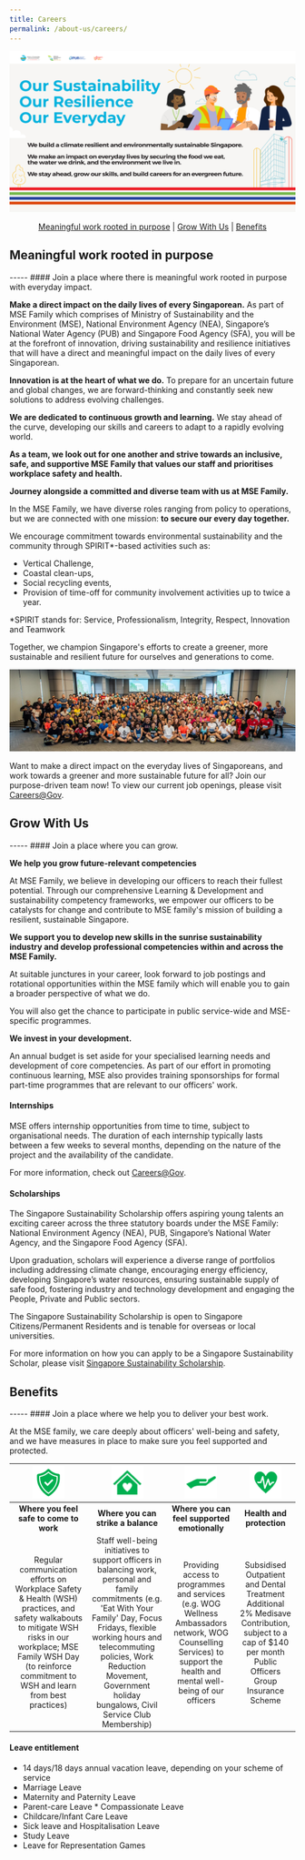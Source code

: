 ```yaml
---
title: Careers
permalink: /about-us/careers/
---
```


![MSE Banner - Our Sustainability, Our Resilience, Our Everyday](/images/mse-careers-banner.jpg)


<div>
<center>	  
	  <a href="#meaningfulwork">Meaningful work rooted in purpose</a> | 
	  <a href="#growwithus">Grow With Us</a> | 
	  <a href="#benefits">Benefits</a> 
</center>
</div>

<h2><a name="meaningfulwork"></a>Meaningful work rooted in purpose</h2>
-----
#### Join a place where there is meaningful work rooted in purpose with everyday impact.

<b>Make a direct impact on the daily lives of every Singaporean.</b>
As part of MSE Family which comprises of Ministry of Sustainability and the Environment (MSE), National Environment Agency (NEA), Singapore’s National Water Agency (PUB) and Singapore Food Agency (SFA), you will be at the forefront of innovation, driving sustainability and resilience initiatives that will have a direct and meaningful impact on the daily lives of every Singaporean. 

<b>Innovation is at the heart of what we do.</b> To prepare for an uncertain future and global changes, we are forward-thinking and constantly seek new solutions to address evolving challenges. 

<b>We are dedicated to continuous growth and learning.</b> We stay ahead of the curve, developing our skills and careers to adapt to a rapidly evolving world. 

<b>As a team, we look out for one another and strive towards an inclusive, safe, and supportive MSE Family that values our staff and prioritises workplace safety and health. </b>

**Journey alongside a committed and diverse team with us at MSE Family.**

In the MSE Family, we have diverse roles ranging from policy to operations, but we are connected with one mission: <b>to secure our every day together.</b>

We encourage commitment towards environmental sustainability and the community through SPIRIT*-based activities such as: 

* Vertical Challenge,
* Coastal clean-ups,
* Social recycling events,
* Provision of time-off for community involvement activities up to twice a year.

*SPIRIT stands for: Service, Professionalism, Integrity, Respect, Innovation and Teamwork

Together, we champion Singapore's efforts to create a greener, more sustainable and resilient future for ourselves and generations to come. 

![MSE Family](/images/IMG-20240412-WA0003.jpg)

Want to make a direct impact on the everyday lives of Singaporeans, and work towards a greener and more sustainable future for all? Join our purpose-driven team now! To view our current job openings, please visit [Careers@Gov](https://jobs.careers.gov.sg/?a=Ministry+of+Sustainability+and+the+Environment;National+Environment+Agency;Singapore+Food+Agency;PUB,+The+National+Water+Agency&amp;p=3). 


<h2><a name="growwithus"></a>Grow With Us </h2>
-----
#### Join a place where you can grow.

**We help you grow future-relevant competencies**

At MSE Family, we believe in developing our officers to reach their fullest potential. Through our comprehensive Learning & Development and sustainability competency frameworks, we empower our officers to be catalysts for change and contribute to MSE family's mission of building a resilient, sustainable Singapore. 

**We support you to develop new skills in the sunrise sustainability industry and develop professional competencies within and across the MSE Family.**

At suitable junctures in your career, look forward to job postings and rotational opportunities within the MSE family which will enable you to gain a broader perspective of what we do. 

You will also get the chance to participate in public service-wide and MSE-specific programmes.

**We invest in your development.**

An annual budget is set aside for your specialised learning needs and development of core competencies. As part of our effort in promoting continuous learning, MSE also provides training sponsorships for formal part-time programmes that are relevant to our officers' work. 

#### Internships  

MSE offers internship opportunities from time to time, subject to organisational needs. The duration of each internship typically lasts between a few weeks to several months, depending on the nature of the project and the availability of the candidate. 

For more information, check out [Careers@Gov](http://www.careers.gov.sg).  

#### Scholarships

The Singapore Sustainability Scholarship offers aspiring young talents an exciting career across the three statutory boards under the MSE Family: National Environment Agency (NEA), PUB, Singapore’s National Water Agency, and the Singapore Food Agency (SFA).  

Upon graduation, scholars will experience a diverse range of portfolios including addressing climate change, encouraging energy efficiency, developing Singapore’s water resources, ensuring sustainable supply of safe food, fostering industry and technology development and engaging the People, Private and Public sectors.  

The Singapore Sustainability Scholarship is open to Singapore Citizens/Permanent Residents and is tenable for overseas or local universities.  

For more information on how you can apply to be a Singapore Sustainability Scholar, please visit [Singapore Sustainability Scholarship](https://brightsparks.com.sg/profile/nea_pub_sfa/).  

<h2><a name="benefits"></a>Benefits</h2>
-----
#### Join a place where we help you to deliver your best work.

At the MSE family, we care deeply about officers' well-being and safety, and we have measures in place to make sure you feel supported and protected. 

| <img src="/images/icon1.png" style="width:57px"> | <img src="/images/icon2.png" style="width:57px"> | <img src="/images/icon3.png" style="width:57px"> | <img src="/images/icon4.png" style="width:57px"> |
| :--------:|:--------:|:--------:|:--------:|
| **Where you feel safe to come to work** | **Where you can strike a balance** | **Where you can feel supported emotionally** | **Health and protection** |
| Regular communication efforts on Workplace Safety & Health (WSH) practices, and safety walkabouts to mitigate WSH risks in our workplace; MSE Family WSH Day (to reinforce commitment to WSH and learn from best practices)| Staff well-being initiatives to support officers in balancing work, personal and family commitments (e.g. 'Eat With Your Family' Day, Focus Fridays, flexible working hours and telecommuting policies, Work Reduction Movement, Government holiday bungalows, Civil Service Club Membership)  | Providing access to programmes and services (e.g. WOG Wellness Ambassadors network, WOG Counselling Services) to support the health and mental well-being of our officers | Subsidised Outpatient and Dental Treatment <br> Additional 2% Medisave Contribution, subject to a cap of $140 per month <br> Public Officers Group Insurance Scheme

#### Leave entitlement 
* 14 days/18 days annual vacation leave, depending on your scheme of service
* Marriage Leave
* Maternity and Paternity Leave
* Parent-care Leave * Compassionate Leave
* Childcare/Infant Care Leave
* Sick leave and Hospitalisation Leave
* Study Leave
* Leave for Representation Games



